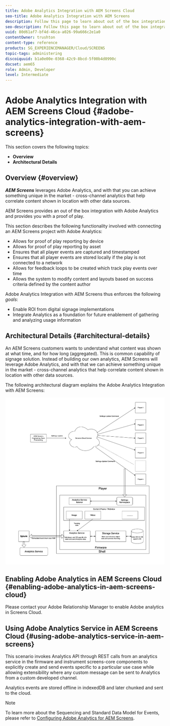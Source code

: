 ```yaml
---
title: Adobe Analytics Integration with AEM Screens Cloud
seo-title: Adobe Analytics Integration with AEM Screens
description: Follow this page to learn about out of the box integration of AEM Screens with Adobe Analytics and provides you with a proof of play.
seo-description: Follow this page to learn about out of the box integration of AEM Screens with Adobe Analytics and provides you with a proof of play.
uuid: 80d61af7-bf4d-46ca-a026-99a666c2e1a0
contentOwner: trushton
content-type: reference
products: SG_EXPERIENCEMANAGER/Cloud/SCREENS
topic-tags: administering
discoiquuid: b1a0e00e-0368-42c9-8bcd-5f00b4d0990c
docset: aem65
role: Admin, Developer
level: Intermediate
---
```

# Adobe Analytics Integration with AEM Screens Cloud {#adobe-analytics-integration-with-aem-screens}

This section covers the following topics:

* **Overview**
* **Architectural Details**

## Overview {#overview}

***AEM Screens*** leverages Adobe Analytics, and with that you can achieve something unique in the market - cross-channel analytics that help correlate content shown in location with other data sources.

AEM Screens provides an out of the box integration with Adobe Analytics and provides you with a proof of play.

This section describes the following functionality involved with connecting an AEM Screens project with Adobe Analytics:

* Allows for proof of play reporting by device
* Allows for proof of play reporting by asset
* Ensures that all player events are captured and timestamped
* Ensures that all player events are stored locally if the play is not connected to a network
* Allows for feedback loops to be created which track play events over time
* Allows the system to modify content and layouts based on success criteria defined by the content author

Adobe Analytics Integration with AEM Screens thus enforces the following *goals*:

* Enable ROI from digital signage implementations
* Integrate Analytics as a foundation for future enablement of gathering and analyzing usage information

## Architectural Details {#architectural-details}

An AEM Screens customers wants to understand what content was shown at what time, and for how long (aggregated). This is common capability of signage solution. Instead of building our own analytics, AEM Screens will leverage Adobe Analytics, and with that we can achieve something unique in the market - cross-channel analytics that help correlate content shown in location with other data sources.

The following architectural diagram explains the Adobe Analytics Integration with AEM Screens:

![Integration with Adobe Analytics](/help/screens-cloud/assets/analytics-architecture.png)

## Enabling Adobe Analytics in AEM Screens Cloud {#enabling-adobe-analytics-in-aem-screens-cloud}

Please contact your Adobe Relationship Manager to enable Adobe analytics in Screens Cloud.

## Using Adobe Analytics Service in AEM Screens Cloud {#using-adobe-analytics-service-in-aem-screens}

This scenario invokes Analytics API through REST calls from an analytics service in the firmware and instrument screens-core components to explicitly create and send events specific to a particular use case while allowing extensibility where any custom message can be sent to Analytics from a custom developed channel.

Analytics events are stored offline in indexedDB and later chunked and sent to the cloud.

>[!NOTE]
   >To learn more about the Sequencing and Standard Data Model for Events, please refer to [Configuring Adobe Analytics for AEM Screens](https://experienceleague.adobe.com/docs/experience-manager-screens/user-guide/administering/analytics-integration/configuring-adobe-analytics-aem-screens.html?lang=en).
   